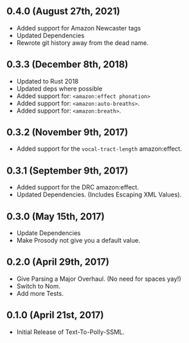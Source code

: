 ## 0.4.0 (August 27th, 2021)

- Added support for Amazon Newcaster tags
- Updated Dependencies
- Rewrote git history away from the dead name.

## 0.3.3 (December 8th, 2018)

- Updated to Rust 2018
- Updated deps where possible
- Added support for: `<amazon:effect phonation>`
- Added support for: `<amazon:auto-breaths>`.
- Added support for: `<amazon:breath>`.

## 0.3.2 (November 9th, 2017)

- Added support for the `vocal-tract-length` amazon:effect.

## 0.3.1 (September 9th, 2017)

- Added support for the DRC amazon:effect.
- Updated Dependencies. (Includes Escaping XML Values).

## 0.3.0 (May 15th, 2017)

- Update Dependencies
- Make Prosody not give you a default value.

## 0.2.0 (April 29th, 2017)

- Give Parsing a Major Overhaul. (No need for spaces yay!)
- Switch to Nom.
- Add more Tests.

## 0.1.0 (April 21st, 2017)

- Initial Release of Text-To-Polly-SSML.
